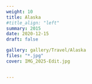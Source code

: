 ```yaml
---
weight: 10
title: Alaska
#title_align: "left"
summary: 2015 
date: 2020-12-15
draft: false

gallery: gallery/Travel/Alaska
files: "*.jpg"
cover: IMG_2025-Edit.jpg


---
```

